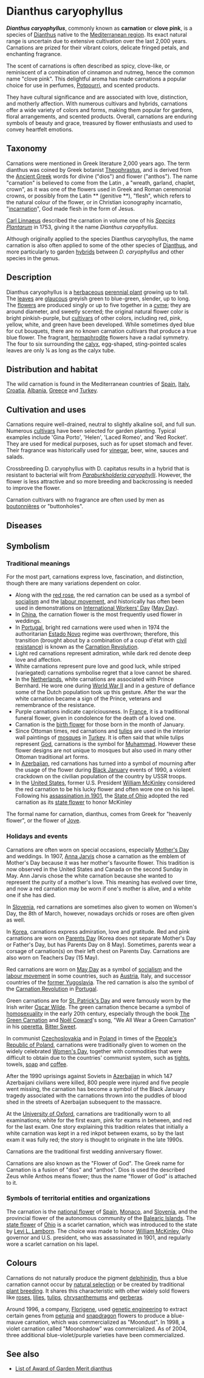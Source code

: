 # Dianthus caryophyllus

***Dianthus caryophyllus***, commonly known as **carnation**
or **clove pink**, is a species of [Dianthus](Dianthus "wikilink")
native to the [Mediterranean region](Mediterranean_Basin "wikilink").
Its exact natural range is uncertain due to extensive cultivation over
the last 2,000 years. Carnations are prized for their vibrant colors,
delicate fringed petals, and enchanting fragrance.

The scent of carnations is often described as spicy, clove-like, or
reminiscent of a combination of cinnamon and nutmeg, hence the common
name "clove pink". This delightful aroma has made carnations a popular
choice for use in perfumes, [Potpourri](Potpourri "wikilink"), and
scented products.

They have cultural significance and are associated with love,
distinction, and motherly affection. With numerous cultivars and
hybrids, carnations offer a wide variety of colors and forms, making
them popular for gardens, floral arrangements, and scented products.
Overall, carnations are enduring symbols of beauty and grace, treasured
by flower enthusiasts and used to convey heartfelt emotions.

## Taxonomy

Carnations were mentioned in Greek literature 2,000 years ago. The term
dianthus was coined by Greek botanist
[Theophrastus](Theophrastus "wikilink"), and is derived from the
[Ancient Greek](Ancient_Greek "wikilink") words for divine ("dios") and
flower ("anthos"). The name "carnation" is believed to come from the
Latin , a "wreath, garland, chaplet, crown", as it was one of the
flowers used in Greek and Roman ceremonial crowns, or possibly from the
Latin ** (genitive **), "flesh", which refers to the natural colour
of the flower, or in Christian iconography incarnatio,
"[incarnation](incarnation "wikilink")", God made flesh in the form of
Jesus.

[Carl Linnaeus](Carl_Linnaeus "wikilink") described the carnation in
volume one of his *[Species Plantarum](Species_Plantarum "wikilink")* in
1753, giving it the name *Dianthus caryophyllus*.

Although originally applied to the species Dianthus caryophyllus, the
name carnation is also often applied to some of the other species of
[Dianthus](Dianthus "wikilink"), and more particularly to garden
[hybrids](Hybrid_(biology) "wikilink") between *D. caryophyllus* and
other species in the genus.

## Description

Dianthus caryophyllus is a [herbaceous](herbaceous "wikilink")
[perennial plant](perennial_plant "wikilink") growing up to tall. The
[leaves](leaf "wikilink") are [glaucous](glaucous "wikilink") greyish
green to blue-green, slender, up to long. The
[flowers](flower "wikilink") are produced singly or up to five together
in a [cyme](Inflorescence#Organization "wikilink"); they are around
diameter, and sweetly scented; the original natural flower color is
bright pinkish-purple, but [cultivars](cultivar "wikilink") of other
colors, including red, pink, yellow, white, and green have been
developed. While sometimes dyed blue for cut bouquets, there are no
known carnation cultivars that produce a true blue flower. The fragrant,
[hermaphrodite](hermaphrodite "wikilink") flowers have a radial
symmetry. The four to six surrounding the
[calyx](Calyx_(botany) "wikilink"), egg-shaped, sting-pointed scales
leaves are only ¼ as long as the calyx tube.

## Distribution and habitat

The wild carnation is found in the Mediterranean countries of
[Spain](Spain "wikilink"), [Italy](Italy "wikilink"),
[Croatia](Croatia "wikilink"), [Albania](Albania "wikilink"),
[Greece](Greece "wikilink") and [Turkey](Turkey "wikilink").

## Cultivation and uses

Carnations require well-drained, neutral to slightly alkaline soil, and
full sun. Numerous [cultivars](cultivar "wikilink") have been selected
for garden planting. Typical examples include 'Gina Porto', 'Helen',
'Laced Romeo', and 'Red Rocket'. They are used for medical purposes,
such as for upset stomach and fever. Their fragrance was historically
used for [vinegar](vinegar "wikilink"), beer, wine, sauces and
salads.

Crossbreeding D. caryophyllus with D. capitatus results in a hybrid
that is resistant to bacterial wilt from *[Paraburkholderia
caryophylli](Paraburkholderia_caryophylli "wikilink")*. However, the
flower is less attractive and so more breeding and backcrossing is
needed to improve the flower.

Carnation cultivars with no fragrance are often used by men as
[boutonnières](boutonnière "wikilink") or "buttonholes".

## Diseases

## Symbolism

### Traditional meanings

For the most part, carnations express love, fascination, and
distinction, though there are many variations dependent on color.

-   Along with the [red rose](Rose_(symbolism)#Socialism "wikilink"),
    the red carnation can be used as a symbol of
    [socialism](socialism "wikilink") and the [labour
    movement](labour_movement "wikilink"), and historically has often
    been used in demonstrations on [International Workers'
    Day](International_Workers'_Day "wikilink") ([May
    Day](May_Day "wikilink")).
-   In [China](China "wikilink"), the carnation flower is the most
    frequently used flower in weddings.
-   In [Portugal](Portugal "wikilink"), bright red carnations were used
    when in 1974 the authoritarian [Estado
    Novo](Estado_Novo_(Portugal) "wikilink") regime was overthrown;
    therefore, this transition (brought about by a combination of a
    coup d'état with [civil resistance](civil_resistance "wikilink"))
    is known as the [Carnation
    Revolution](Carnation_Revolution "wikilink").
-   Light red carnations represent admiration, while dark red denote
    deep love and affection.
-   White carnations represent pure love and good luck, while striped
    (variegated) carnations symbolise regret that a love cannot be
    shared.
-   In the [Netherlands](Netherlands "wikilink"), white carnations are
    associated with Prince Bernhard. He wore one during [World War
    II](World_War_II "wikilink") and in a gesture of defiance some of
    the Dutch population took up this gesture. After the war the white
    carnation became a sign of the Prince, veterans and remembrance of
    the resistance.
-   Purple carnations indicate capriciousness. In
    [France](France "wikilink"), it is a traditional funeral flower,
    given in condolence for the death of a loved one.
-   Carnation is the [birth flower](birth_flower "wikilink") for those
    born in the month of January.
-   Since Ottoman times, red carnations and [tulips](tulip "wikilink")
    are used in the interior wall paintings of
    [mosques](mosque "wikilink") in [Turkey](Turkey "wikilink"). It is
    often said that while tulips represent
    [God](God_in_Islam "wikilink"), carnations is the symbol for
    [Muhammad](Muhammad "wikilink"). However these flower designs are
    not unique to mosques but also used in many other Ottoman
    traditional art forms.
-   In [Azerbaijan](Azerbaijan "wikilink"), red carnations has turned
    into a symbol of mourning after the usage of the flower during
    [Black January](Black_January "wikilink") events of 1990, a violent
    crackdown on the civilian population of the country by USSR troops.
-   In the [United States](United_States "wikilink"), former U.S.
    President [William McKinley](William_McKinley "wikilink") considered
    the red carnation to be his lucky flower and often wore one on his
    lapel. Following his [assassination in
    1901](Assassination_of_William_McKinley "wikilink"), the [State of
    Ohio](Ohio "wikilink") adopted the red carnation as its [state
    flower](List_of_U.S._state_and_territory_flowers "wikilink") to
    honor McKinley

The formal name for carnation, dianthus, comes from Greek for
"heavenly flower", or the flower of [Jove](Jove "wikilink").

### Holidays and events

Carnations are often worn on special occasions, especially [Mother's
Day](Mother's_Day "wikilink") and weddings. In 1907, [Anna
Jarvis](Anna_Jarvis "wikilink") chose a carnation as the emblem of
Mother's Day because it was her mother's favourite flower. This
tradition is now observed in the United States and Canada on the second
Sunday in May. Ann Jarvis chose the white carnation because she wanted
to represent the purity of a mother's love. This meaning has
evolved over time, and now a red carnation may be worn if one's mother
is alive, and a white one if she has died.

In [Slovenia](Slovenia "wikilink"), red carnations are sometimes also
given to women on Women's Day, the 8th of March, however, nowadays
orchids or roses are often given as well.

In [Korea](Korea "wikilink"), carnations express admiration, love and
gratitude. Red and pink carnations are worn on [Parents
Day](Parents_Day "wikilink") (Korea does not separate Mother's Day or
Father's Day, but has Parents Day on 8 May). Sometimes, parents wear a
corsage of carnation(s) on their left chest on Parents Day. Carnations
are also worn on Teachers Day (15 May).

Red carnations are worn on [May
Day](International_Workers'_Day "wikilink") as a symbol of
[socialism](socialism "wikilink") and the [labour
movement](labour_movement "wikilink") in some countries, such as
[Austria](Austria "wikilink"), Italy, and successor countries of the
[former Yugoslavia](former_Yugoslavia "wikilink"). The red carnation is
also the symbol of the [Carnation
Revolution](Carnation_Revolution "wikilink") in
[Portugal](Portugal "wikilink").

Green carnations are for [St. Patrick's
Day](St._Patrick's_Day "wikilink") and were famously worn by the Irish
writer [Oscar Wilde](Oscar_Wilde "wikilink"). The green carnation thence
became a symbol of [homosexuality](homosexuality "wikilink") in the
early 20th century, especially through the book [The Green
Carnation](The_Green_Carnation "wikilink") and [Noël
Coward](Noël_Coward "wikilink")'s song, "We All Wear a Green Carnation"
in his [operetta](operetta "wikilink"), [Bitter
Sweet](Bitter_Sweet_(operetta) "wikilink").

In communist [Czechoslovakia](Czechoslovakia "wikilink") and in
[Poland](Poland "wikilink") in times of the [People's Republic of
Poland](People's_Republic_of_Poland "wikilink"), carnations were
traditionally given to women on the widely celebrated [Women's
Day](International_Women's_Day "wikilink"), together with commodities
that were difficult to obtain due to the countries' communist system,
such as [tights](tights "wikilink"), towels, [soap](soap "wikilink") and
[coffee](coffee "wikilink").

After the 1990 uprisings against Soviets in
[Azerbaijan](Azerbaijan "wikilink") in which 147 Azerbaijani civilians
were killed, 800 people were injured and five people went missing, the
carnation has become a symbol of the Black January tragedy associated
with the carnations thrown into the puddles of blood shed in the streets
of Azerbaijan subsequent to the massacre.

At the [University of Oxford](University_of_Oxford "wikilink"),
carnations are traditionally worn to all examinations; white for the
first exam, pink for exams in between, and red for the last exam. One
story explaining this tradition relates that initially a white carnation
was kept in a red inkpot between exams, so by the last exam it was fully
red; the story is thought to originate in the late 1990s.

Carnations are the traditional first wedding anniversary flower.

Carnations are also known as the "Flower of God". The Greek name for
Carnation is a fusion of "dios" and "anthos". Dios is used the described
Zeus while Anthos means flower; thus the name "flower of God" is
attached to it.

### Symbols of territorial entities and organizations

The carnation is the [national flower](national_flower "wikilink") of
[Spain](Spain "wikilink"), [Monaco](Monaco "wikilink"), and
[Slovenia](Slovenia "wikilink"), and the provincial flower of the
autonomous community of the [Balearic
Islands](Balearic_Islands "wikilink"). The [state
flower](List_of_U.S._state_flowers "wikilink") of
[Ohio](Ohio "wikilink") is a scarlet carnation, which was introduced to
the state by [Levi L. Lamborn](Levi_L._Lamborn "wikilink"). The choice
was made to honor [William McKinley](William_McKinley "wikilink"), Ohio
governor and U.S. president, who was assassinated in 1901, and regularly
wore a scarlet carnation on his lapel.

## Colours

Carnations do not naturally produce the pigment
[delphinidin](delphinidin "wikilink"), thus a blue carnation cannot
occur by [natural selection](natural_selection "wikilink") or be created
by traditional [plant breeding](plant_breeding "wikilink"). It shares
this characteristic with other widely sold flowers like
[roses](Hybrid_tea_rose "wikilink"), [lilies](Lilium "wikilink"),
[tulips](tulip "wikilink"), [chrysanthemums](chrysanthemum "wikilink")
and [gerberas](gerbera "wikilink").

Around 1996, a company, [Florigene](Florigene "wikilink"), used [genetic
engineering](genetic_engineering "wikilink") to extract certain genes
from [petunia](petunia "wikilink") and
[snapdragon](Antirrhinum "wikilink") flowers to produce a blue-mauve
carnation, which was commercialized as "Moondust". In 1998, a violet
carnation called "Moonshadow" was commercialized. As of 2004, three
additional blue-violet/purple varieties have been commercialized.

## See also

-   [List of Award of Garden Merit
    dianthus](List_of_Award_of_Garden_Merit_dianthus "wikilink")
